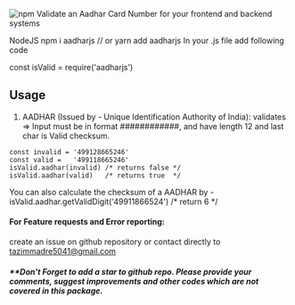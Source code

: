 ![npm](https://img.shields.io/npm/dm/aadharjs.svg)
Validate an Aadhar Card Number for your frontend and backend systems 

NodeJS
    npm i aadharjs
    // or
    yarn add aadharjs
In your .js file add following code

const isValid = require('aadharjs')

## Usage
1. AADHAR (Issued by - Unique Identification Authority of India):
validates => Input must be in format ############, and have length 12 and last char is Valid checksum.
```
const invalid = '499128665246'
const valid =   '499118665246'
isValid.aadhar(invalid) /* returns false */
isValid.aadhar(valid)   /* returns true  */
```
You can also calculate the checksum of a AADHAR by -
isValid.aadhar.getValidDigit('49911866524') /* return 6 */

#### For Feature requests and Error reporting:
create an issue on github repository or contact directly to tazimmadre5041@gmail.com

##### **Don't Forget to add a star to github repo. Please provide your comments, suggest improvements and other codes which are not covered in this package.